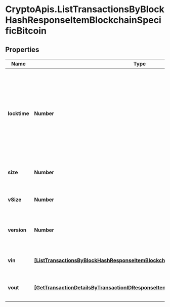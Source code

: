 # CryptoApis.ListTransactionsByBlockHashResponseItemBlockchainSpecificBitcoin

## Properties

Name | Type | Description | Notes
------------ | ------------- | ------------- | -------------
**locktime** | **Number** | Represents the locktime on the transaction on the specific blockchain, i.e. the blockheight at which the transaction is valid. | 
**size** | **Number** | Represents the total size of this transaction. | 
**vSize** | **Number** | Represents the virtual size of this transaction. | 
**version** | **Number** | Represents the transaction version number. | 
**vin** | [**[ListTransactionsByBlockHashResponseItemBlockchainSpecificBitcoinVin]**](ListTransactionsByBlockHashResponseItemBlockchainSpecificBitcoinVin.md) | Represents the transaction inputs. | 
**vout** | [**[GetTransactionDetailsByTransactionIDResponseItemBlockchainSpecificBitcoinVout]**](GetTransactionDetailsByTransactionIDResponseItemBlockchainSpecificBitcoinVout.md) | Represents the transaction outputs. | 


